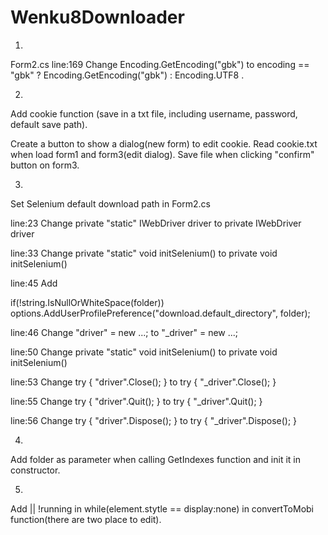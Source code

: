 # Wenku8Downloader

1.
Form2.cs line:169 Change Encoding.GetEncoding("gbk") to encoding == "gbk" ? Encoding.GetEncoding("gbk") : Encoding.UTF8 .

2.
Add cookie function (save in a txt file, including username, password, default save path).

Create a button to show a dialog(new form) to edit cookie.
Read cookie.txt when load form1 and form3(edit dialog).
Save file when clicking "confirm" button on form3.

3.
Set Selenium default download path in Form2.cs 

line:23 Change private "static" IWebDriver driver to private IWebDriver driver

line:33 Change private "static" void initSelenium() to private void initSelenium()

line:45 Add 

if(!string.IsNullOrWhiteSpace(folder))
  options.AddUserProfilePreference("download.default_directory", folder);
  
line:46 Change "driver" = new ...; to "_driver" = new ...;

line:50 Change private "static" void initSelenium() to private void initSelenium()

line:53 Change try { "driver".Close(); } to try { "_driver".Close(); }

line:55 Change try { "driver".Quit(); } to  try { "_driver".Quit(); }

line:56 Change try { "driver".Dispose(); } to try { "_driver".Dispose(); }

4.
Add folder as parameter when calling GetIndexes function and init it in constructor.

5.
Add || !running in while(element.stytle == display:none) in convertToMobi function(there are two place to edit).
